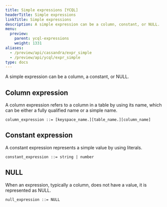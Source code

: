 ```yaml
---
title: Simple expressions [YCQL]
headerTitle: Simple expressions
linkTitle: Simple expressions
description: A simple expression can be a column, constant, or NULL.
menu:
  preview:
    parent: ycql-expressions
    weight: 1331
aliases:
  - /preview/api/cassandra/expr_simple
  - /preview/api/ycql/expr_simple
type: docs
---
```


A simple expression can be a column, a constant, or NULL.

## Column expression

A column expression refers to a column in a table by using its name, which can be either a fully qualified name or a simple name.

```
column_expression ::= [keyspace_name.][table_name.][column_name]
```

## Constant expression

A constant expression represents a simple value by using literals.

```
constant_expression ::= string | number
```

## NULL

When an expression, typically a column, does not have a value, it is represented as NULL.

```
null_expression ::= NULL
```
